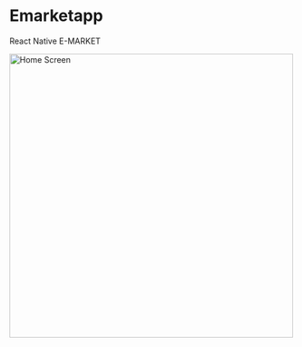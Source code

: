 # Emarketapp
React Native E-MARKET


<img src="assets/ProjectScreenShot/Home.jpg" alt="Home Screen" width="500"/>
